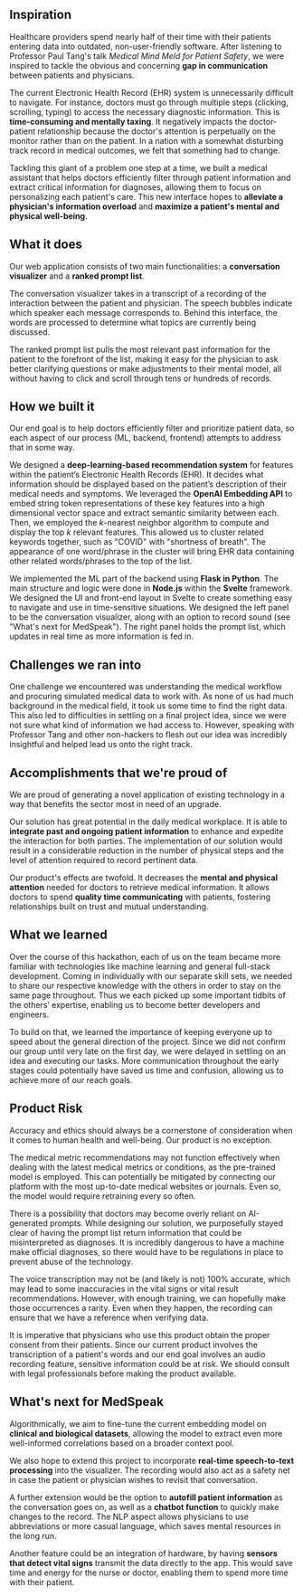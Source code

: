 ## Inspiration

Healthcare providers spend nearly half of their time with their patients entering data into outdated, non-user-friendly software. After listening to Professor Paul Tang's talk _Medical Mind Meld for Patient Safety_, we were inspired to tackle the obvious and concerning **gap in communication** between patients and physicians.

The current Electronic Health Record (EHR) system is unnecessarily difficult to navigate. For instance, doctors must go through multiple steps (clicking, scrolling, typing) to access the necessary diagnostic information. This is **time-consuming and mentally taxing**. It negatively impacts the doctor-patient relationship because the doctor's attention is perpetually on the monitor rather than on the patient. In a nation with a somewhat disturbing track record in medical outcomes, we felt that something had to change. 

Tackling this giant of a problem one step at a time, we built a medical assistant that helps doctors efficiently filter through patient information and extract critical information for diagnoses, allowing them to focus on personalizing each patient's care. This new interface hopes to **alleviate a physician's information overload** and **maximize a patient's mental and physical well-being**. 


## What it does

Our web application consists of two main functionalities: a **conversation visualizer** and a **ranked prompt list**. 

The conversation visualizer takes in a transcript of a recording of the interaction between the patient and physician. The speech bubbles indicate which speaker each message corresponds to. Behind this interface, the words are processed to determine what topics are currently being discussed. 

The ranked prompt list pulls the most relevant past information for the patient to the forefront of the list, making it easy for the physician to ask better clarifying questions or make adjustments to their mental model, all without having to click and scroll through tens or hundreds of records.


## How we built it

Our end goal is to help doctors efficiently filter and prioritize patient data, so each aspect of our process (ML, backend, frontend) attempts to address that in some way.

We designed a **deep-learning-based recommendation system** for features within the patient’s Electronic Health Records (EHR). It decides what information should be displayed based on the patient’s description of their medical needs and symptoms. We leveraged the **OpenAI Embedding API** to embed string token representations of these key features into a high dimensional vector space and extract semantic similarity between each. Then, we employed the _k_-nearest neighbor algorithm to compute and display the top _k_ relevant features. This allowed us to cluster related keywords together, such as "COVID" with "shortness of breath". The appearance of one word/phrase in the cluster will bring EHR data containing other related words/phrases to the top of the list. 

We implemented the ML part of the backend using **Flask in Python**. The main structure and logic were done in **Node.js** within the **Svelte** framework. We designed the UI and front-end layout in Svelte to create something easy to navigate and use in time-sensitive situations. We designed the left panel to be the conversation visualizer, along with an option to record sound (see "What's next for MedSpeak"). The right panel holds the prompt list, which updates in real time as more information is fed in.


## Challenges we ran into

One challenge we encountered was understanding the medical workflow and procuring simulated medical data to work with. As none of us had much background in the medical field, it took us some time to find the right data. This also led to difficulties in settling on a final project idea, since we were not sure what kind of information we had access to. However, speaking with Professor Tang and other non-hackers to flesh out our idea was incredibly insightful and helped lead us onto the right track.


## Accomplishments that we're proud of

We are proud of generating a novel application of existing technology in a way that benefits the sector most in need of an upgrade.

Our solution has great potential in the daily medical workplace. It is able to **integrate past and ongoing patient information** to enhance and expedite the interaction for both parties. The implementation of our solution would result in a considerable reduction in the number of physical steps and the level of attention required to record pertinent data.

Our product's effects are twofold. It decreases the **mental and physical attention** needed for doctors to retrieve medical information. It allows doctors to spend **quality time communicating** with patients, fostering relationships built on trust and mutual understanding.


## What we learned

Over the course of this hackathon, each of us on the team became more familiar with technologies like machine learning and general full-stack development. Coming in individually with our separate skill sets, we needed to share our respective knowledge with the others in order to stay on the same page throughout. Thus we each picked up some important tidbits of the others’ expertise, enabling us to become better developers and engineers.

To build on that, we learned the importance of keeping everyone up to speed about the general direction of the project. Since we did not confirm our group until very late on the first day, we were delayed in settling on an idea and executing our tasks. More communication throughout the early stages could potentially have saved us time and confusion, allowing us to achieve more of our reach goals.

## Product Risk

Accuracy and ethics should always be a cornerstone of consideration when it comes to human health and well-being. Our product is no exception.

The medical metric recommendations may not function effectively when dealing with the latest medical metrics or conditions, as the pre-trained model is employed. This can potentially be mitigated by connecting our platform with the most up-to-date medical websites or journals. Even so, the model would require retraining every so often.

There is a possibility that doctors may become overly reliant on AI-generated prompts. While designing our solution, we purposefully stayed clear of having the prompt list return information that could be misinterpreted as diagnoses. It is incredibly dangerous to have a machine make official diagnoses, so there would have to be regulations in place to prevent abuse of the technology.

The voice transcription may not be (and likely is not) 100% accurate, which may lead to some inaccuracies in the vital signs or vital result recommendations. However, with enough training, we can hopefully make those occurrences a rarity. Even when they happen, the recording can ensure that we have a reference when verifying data.

It is imperative that physicians who use this product obtain the proper consent from their patients. Since our current product involves the transcription of a patient's words and our end goal involves an audio recording feature, sensitive information could be at risk. We should consult with legal professionals before making the product available.


## What's next for MedSpeak

Algorithmically, we aim to fine-tune the current embedding model on **clinical and biological datasets**, allowing the model to extract even more well-informed correlations based on a broader context pool. 

We also hope to extend this project to incorporate **real-time speech-to-text processing** into the visualizer. The recording would also act as a safety net in case the patient or physician wishes to revisit that conversation. 

A further extension would be the option to **autofill patient information** as the conversation goes on, as well as a **chatbot function** to quickly make changes to the record. The NLP aspect allows physicians to use abbreviations or more casual language, which saves mental resources in the long run.

Another feature could be an integration of hardware, by having **sensors that detect vital signs** transmit the data directly to the app. This would save time and energy for the nurse or doctor, enabling them to spend more time with their patient.
